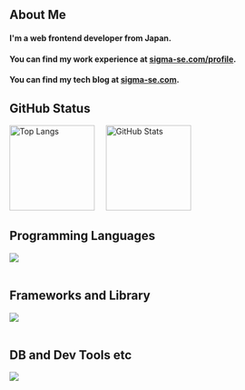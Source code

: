 ## About Me

#### I'm a web frontend developer from Japan.
#### You can find my work experience at [sigma-se.com/profile](https://sigma-se.com/profile).
#### You can find my tech blog at  [sigma-se.com](https://sigma-se.com/).

## GitHub Status
<p>
  <img alt="Top Langs" height="150px" src="https://github-readme-stats.vercel.app/api/top-langs/?username=s-hama&layout=compact&count_private=true&show_icons=true&theme=tokyonight" />
  &nbsp;&nbsp;&nbsp;
  <img alt="GitHub Stats" height="150px" src="https://github-readme-stats.vercel.app/api?username=s-hama&count_private=true&show_icons=true&theme=tokyonight" />
</p>

## Programming Languages
<img src="https://skillicons.dev/icons?i=html,css,js,typescript,java,cs,py,php" /> <br /><br />

## Frameworks and Library
<img src="https://skillicons.dev/icons?i=angular,nodejs,npm,react,django,dotnet,wordpress" /> <br /><br />

## DB and Dev Tools etc
<img src="https://skillicons.dev/icons?i=postgresql,linux,nginx,aws,sentry,vscode,figma,eclipse,jest,latex,git,github,gitlab" /> <br /><br />
